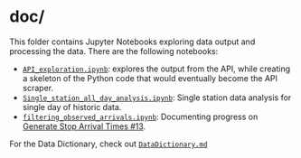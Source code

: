 # doc/

This folder contains Jupyter Notebooks exploring data output and processing the data. There are the following notebooks:

- [`API_exploration.ipynb`](API_exploration.ipynb): explores the output from the API, while creating a skeleton of the Python code that would eventually become the API scraper.
- [`Single_station_all_day_analysis.ipynb`](Single_station_all_day_analysis.ipynb): Single station data analysis for single day of historic data.
- [`filtering_observed_arrivals.ipynb`](filtering_observed_arrivals.ipynb): Documenting progress on [Generate Stop Arrival Times #13](https://github.com/CivicTechTO/ttc_subway_times/issues/13).

For the Data Dictionary, check out [`DataDictionary.md`](DataDictionary.md)
